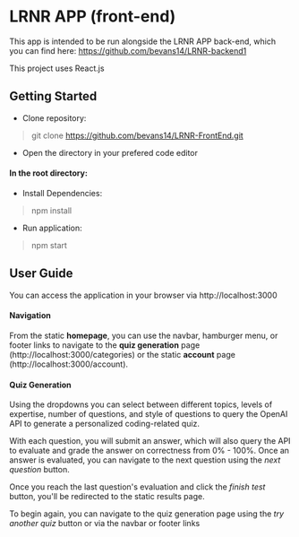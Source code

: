 # LRNR APP (front-end)

This app is intended to be run alongside the LRNR APP back-end, which you can find here: https://github.com/bevans14/LRNR-backend1

This project uses React.js

## Getting Started

- Clone repository:

> git clone https://github.com/bevans14/LRNR-FrontEnd.git

- Open the directory in your prefered code editor

#### In the root directory:

- Install Dependencies:

> npm install

- Run application:

> npm start

## User Guide

You can access the application in your browser via http://localhost:3000

#### Navigation

From the static **homepage**, you can use the navbar, hamburger menu, or footer links to navigate to the **quiz generation** page (http://localhost:3000/categories) or the static **account** page (http://localhost:3000/account).

#### Quiz Generation

Using the dropdowns you can select between different topics, levels of expertise, number of questions, and style of questions to query the OpenAI API to generate a personalized coding-related quiz.

With each question, you will submit an answer, which will also query the API to evaluate and grade the answer on correctness from 0% - 100%. Once an answer is evaluated, you can navigate to the next question using the _next question_ button.

Once you reach the last question's evaluation and click the _finish test_ button, you'll be redirected to the static results page.

To begin again, you can navigate to the quiz generation page using the _try another quiz_ button or via the navbar or footer links
